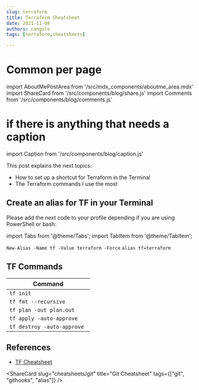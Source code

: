 ```yaml
---
slug: terraform
title: Terraform Sheatsheet
date: 2021-11-08
authors: cangulo
tags: [terraform,cheatsheets]

---
```


# Common per page
import AboutMePostArea from '/src/mdx_components/aboutme_area.mdx'
import ShareCard from '/src/components/blog/share.js'
import Comments from '/src/components/blog/comments.js'

# if there is anything that needs a caption
import Caption from '/src/components/blog/caption.js'

This post explains the next topics:
* How to set up a shortcut for Terraform in the Terminal
* The Terraform commands I use the most

<!--truncate-->

## Create an alias for TF in your Terminal

Please add the next code to your profile depending if you are using PowerShell or bash:

import Tabs from '@theme/Tabs';
import TabItem from '@theme/TabItem';

<Tabs>
  <TabItem value="ps" label="PowerShell" default>
    <code>New-Alias -Name tf -Value terraform -Force</code>
  </TabItem>
  <TabItem value="sh" label="Bash">
    <code>alias tf=terraform</code>
  </TabItem>
</Tabs>

## TF Commands

| Command                     |
| --------------------------- |
| `tf init`                   |
| `tf fmt --recursive`        |
| `tf plan -out plan.out`     |
| `tf apply -auto-approve `   |
| `tf destroy -auto-approve ` |


## References

* [TF Cheatsheet](https://dzone.com/articles/terraform-cli-cheat-sheet)

<AboutMePostArea/>

<ShareCard 
  slug="cheatsheets/git" 
  title="Git Cheatsheet" 
  tags={["git", "githooks", "alias"]} />
  
<Comments
  slug="cheatsheets/git"  />